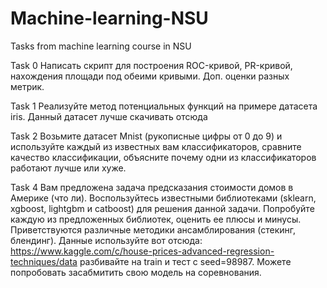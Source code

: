 # Machine-learning-NSU
Tasks from machine learning course in NSU

Task 0
Написать скрипт для построения ROC-кривой, PR-кривой, нахождения площади под обеими кривыми. Доп. оценки разных метрик. 

Task 1 
Реализуйте метод потенциальных функций на примере датасета iris. Данный датасет лучше скачивать отсюда

Task 2
Возьмите датасет Mnist (рукописные цифры от 0 до 9) и используйте каждый из известных вам классификаторов, сравните качество классификации, объясните почему одни из классификаторов работают лучше или хуже. 

Task 4 
Вам предложена задача предсказания стоимости домов в Америке (что ли). Воспользуйтесь известными библиотеками (sklearn, xgboost, lightgbm и catboost) для решения данной задачи. Попробуйте каждую из предложенных библиотек, оценить ее плюсы и минусы. Приветствуются различные методики ансамблирования (стекинг, блендинг). 
Данные используйте вот отсюда: https://www.kaggle.com/c/house-prices-advanced-regression-techniques/data разбивайте на train и тест с seed=98987. Можете попробовать засабмитить свою модель на соревнования.
